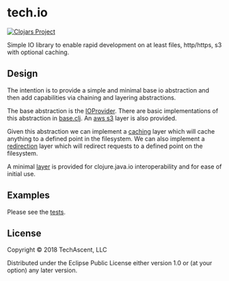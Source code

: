 # tech.io

[![Clojars Project](https://clojars.org/techascent/tech.io/latest-version.svg)](https://clojars.org/techascent/tech.io)

Simple IO library to enable rapid development on at least files, http/https, s3 with optional caching.


## Design

The intention is to provide a simple and minimal base io abstraction and then add capabilities via chaining
and layering abstractions.

The base abstraction is the [IOProvider](src/tech/io/procotols.clj).  There are basic implementations
of this abstraction in [base.clj](src/tech/io/base.clj).  An [aws s3](src/tech/io/s3.clj) layer is also provided.

Given this abstraction we can implement a [caching](src/tech/io/cache.clj) layer which will cache anything to a defined point
in the filesystem.  We can also implement a [redirection](src/tech/io/redirect.clj) layer which will redirect requests to a
defined point on the filesystem.

A minimal [layer](src/tech/io.clj) is provided for clojure.java.io interoperability and for ease of initial use.

## Examples

Please see the [tests](test/tech/io_tests.clj).

## License

Copyright © 2018 TechAscent, LLC

Distributed under the Eclipse Public License either version 1.0 or (at
your option) any later version.
